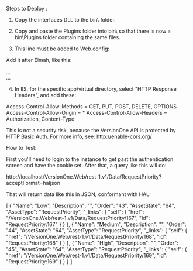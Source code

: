 Steps to Deploy :

1. Copy the interfaces DLL to the bin\ folder.

2. Copy and paste the Plugins folder into bin\ so that there is now a bin\Plugins folder containing the same files.

3. This line must be added to Web.config:

      <add name="ApiTranslatorFilterModule" type="VersionOne.Web.Plugins.Api.ApiTranslatorFilterModule, VersionOne.Web.Plugins.Interfaces" />     

Add it after Elmah, like this:


...
        <add namespace="VersionOne.Web.Models" />
      </namespaces>
    </pages>
    <httpModules>
      <add name="ActivityLogger" type="VersionOne.Web.Modules.ActivityLoggingModule,VersionOne.Web" />
      <add name="ErrorLog" type="Elmah.ErrorLogModule, Elmah" />
      <add name="ApiTranslatorFilterModule" type="VersionOne.Web.Plugins.Api.ApiTranslatorFilterModule, VersionOne.Web.Plugins.Interfaces" />      
    </httpModules>
    <httpHandlers>
      <add verb="GET" path="assetdetail.v1" type="VersionOne.Web.Tools.AssetDetailHandler,VersionOne.Web" />
...

4. In IIS, for the specific app/virtual directory, select "HTTP Response Headers", and add these:

Access-Control-Allow-Methods = GET, PUT, POST, DELETE, OPTIONS
Access-Control-Allow-Origin = *
Access-Control-Allow-Headers = Authorization, Content-Type

This is not a security risk, because the VersionOne API is protected by HTTP Basic Auth. For more info, see: http://enable-cors.org/

How to Test:

First you'll need to login to the instance to get past the authentication screen and have the cookie set. After that, a query like this will do:

http://localhost/VersionOne.Web/rest-1.v1/Data/RequestPriority?acceptFormat=haljson

That will return data like this in JSON, conformant with HAL:

[
  {
    "Name": "Low",
    "Description": "",
    "Order": "43",
    "AssetState": "64",
    "AssetType": "RequestPriority",
    "_links": {
      "self": {
        "href": "/VersionOne.Web/rest-1.v1/Data/RequestPriority/167",
        "id": "RequestPriority:167"
      }
    }
  },
  {
    "Name": "Medium",
    "Description": "",
    "Order": "44",
    "AssetState": "64",
    "AssetType": "RequestPriority",
    "_links": {
      "self": {
        "href": "/VersionOne.Web/rest-1.v1/Data/RequestPriority/168",
        "id": "RequestPriority:168"
      }
    }
  },
  {
    "Name": "High",
    "Description": "",
    "Order": "45",
    "AssetState": "64",
    "AssetType": "RequestPriority",
    "_links": {
      "self": {
        "href": "/VersionOne.Web/rest-1.v1/Data/RequestPriority/169",
        "id": "RequestPriority:169"
      }
    }
  }
]

